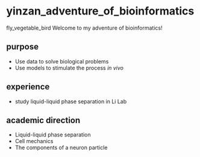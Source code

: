 # yinzan_adventure_of_bioinformatics
fly_vegetable_bird
Welcome to my adventure of bioinformatics!

## purpose

- Use data to solve biological problems
- Use models to stimulate the process *in vivo*



## experience

- study liquid-liquid phase separation in Li Lab



## academic direction

- Liquid-liquid phase separation
- Cell mechanics
- The components of a neuron particle
